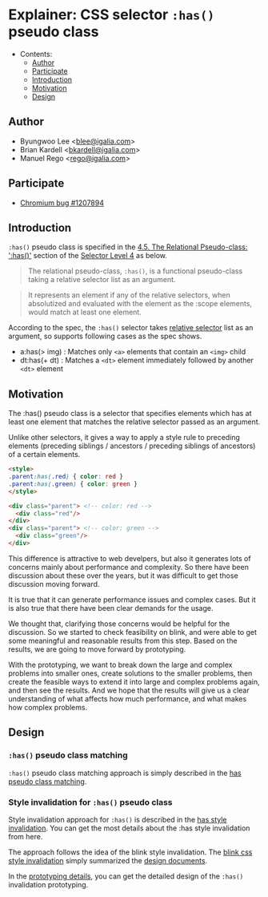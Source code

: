 # Explainer:  CSS selector `:has()` pseudo class

- Contents:
  - [Author](#author)
  - [Participate](#participate)
  - [Introduction](#introduction)
  - [Motivation](#motivation)
  - [Design](#design)

## Author

* Byungwoo Lee \<blee@igalia.com\>
* Brian Kardell \<bkardell@igalia.com\>
* Manuel Rego \<rego@igalia.com\>

## Participate

* [Chromium bug #1207894](https://bugs.chromium.org/p/chromium/issues/detail?id=1207894)

## Introduction
`:has()` pseudo class is specified in the [4.5. The Relational Pseudo-class: ':has()'](https://www.w3.org/TR/selectors-4/#relational) section of the [Selector Level 4](https://www.w3.org/TR/selectors-4) as below.

> The relational pseudo-class, `:has()`, is a functional pseudo-class taking a relative selector list as an argument.

> It represents an element if any of the relative selectors, when absolutized and evaluated with the element as the :scope elements, would match at least one element.

According to the spec, the `:has()` selector takes [relative selector](https://www.w3.org/TR/selectors-4/#relative-selector) list as an argument, so supports following cases as the spec shows.
 * a:has(> img) : Matches only `<a>` elements that contain an `<img>` child
 * dt:has(+ dt) : Matches a `<dt>` element immediately followed by another `<dt>` element

## Motivation

The :has() pseudo class is a selector that specifies elements which has at least one element that matches the relative selector passed as an argument.

Unlike other selectors, it gives a way to apply a style rule to preceding elements (preceding siblings / ancestors / preceding siblings of ancestors) of a certain elements.

```html
<style>
.parent:has(.red) { color: red }
.parent:has(.green) { color: green }
</style>

<div class="parent"> <!-- color: red -->
  <div class="red"/>
</div>
<div class="parent"> <!-- color: green -->
  <div class="green"/>
</div>
```

This difference is attractive to web develpers, but also it generates lots of concerns mainly about performance and complexity. So there have been discussion about these over the years, but it was difficult to get those discussion moving forward.

It is true that it can generate performance issues and complex cases. But it is also true that there have been clear demands for the usage.

We thought that, clarifying those concerns would be helpful for the discussion. So we started to check feasibility on blink, and were able to get some meaningful and reasonable results from this step. Based on the results, we are going to move forward by prototyping.

With the prototyping, we want to break down the large and complex problems into smaller ones, create solutions to the smaller problems, then create the feasible ways to extend it into large and complex problems again, and then see the results. And we hope that the results will give us a clear understanding of what affects how much performance, and what makes how complex problems.

## Design

### `:has()` pseudo class matching
`:has()` pseudo class matching approach is simply described in the [has pseudo class matching](has-pseudo-class-matching.md).

###  Style invalidation for `:has()` pseudo class
Style invalidation approach for `:has()` is described in the [has style invalidation](has-style-invalidation.md). You can get the most details about the :has style invalidation from here.

The approach follows the idea of the blink style invalidation. The [blink css style invalidation](blink-css-style-invalidation.md) simply summarized the [design documents](https://chromium.googlesource.com/chromium/src/+/refs/tags/90.0.4430.54/third_party/blink/renderer/core/css/style-invalidation.md).

In the [prototyping details](prototyping-details.md), you can get the detailed design of the `:has()` invalidation prototyping.